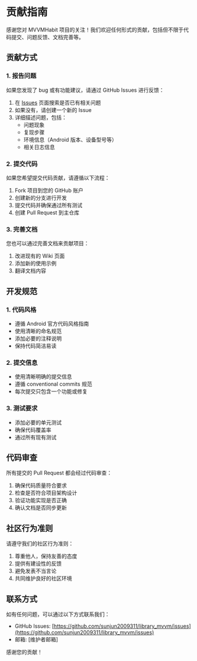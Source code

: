 # 贡献指南

感谢您对 MVVMHabit 项目的关注！我们欢迎任何形式的贡献，包括但不限于代码提交、问题反馈、文档完善等。

## 贡献方式

### 1. 报告问题

如果您发现了 bug 或有功能建议，请通过 GitHub Issues 进行反馈：

1. 在 [Issues](https://github.com/sunjun2009311/library_mvvm/issues) 页面搜索是否已有相关问题
2. 如果没有，请创建一个新的 Issue
3. 详细描述问题，包括：
   - 问题现象
   - 复现步骤
   - 环境信息（Android 版本、设备型号等）
   - 相关日志信息

### 2. 提交代码

如果您希望提交代码贡献，请遵循以下流程：

1. Fork 项目到您的 GitHub 账户
2. 创建新的分支进行开发
3. 提交代码并确保通过所有测试
4. 创建 Pull Request 到主仓库

### 3. 完善文档

您也可以通过完善文档来贡献项目：

1. 改进现有的 Wiki 页面
2. 添加新的使用示例
3. 翻译文档内容

## 开发规范

### 1. 代码风格

- 遵循 Android 官方代码风格指南
- 使用清晰的命名规范
- 添加必要的注释说明
- 保持代码简洁易读

### 2. 提交信息

- 使用清晰明确的提交信息
- 遵循 conventional commits 规范
- 每次提交只包含一个功能或修复

### 3. 测试要求

- 添加必要的单元测试
- 确保代码覆盖率
- 通过所有现有测试

## 代码审查

所有提交的 Pull Request 都会经过代码审查：

1. 确保代码质量符合要求
2. 检查是否符合项目架构设计
3. 验证功能实现是否正确
4. 确认文档是否同步更新

## 社区行为准则

请遵守我们的社区行为准则：

1. 尊重他人，保持友善的态度
2. 提供有建设性的反馈
3. 避免发表不当言论
4. 共同维护良好的社区环境

## 联系方式

如有任何问题，可以通过以下方式联系我们：

- GitHub Issues: [https://github.com/sunjun2009311/library_mvvm/issues](https://github.com/sunjun2009311/library_mvvm/issues)
- 邮箱: [维护者邮箱]

感谢您的贡献！